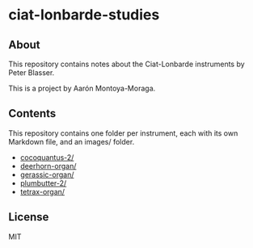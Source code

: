 # ciat-lonbarde-studies

## About

This repository contains notes about the Ciat-Lonbarde instruments by Peter Blasser.

This is a project by Aarón Montoya-Moraga.

## Contents

This repository contains one folder per instrument, each with its own Markdown file, and an images/ folder.

* [cocoquantus-2/](cocoquantus-2)
* [deerhorn-organ/](deerhorn-organ)
* [gerassic-organ/](gerassic-organ)
* [plumbutter-2/](plumbutter-2)
* [tetrax-organ/](tetrax-organ)

## License

MIT